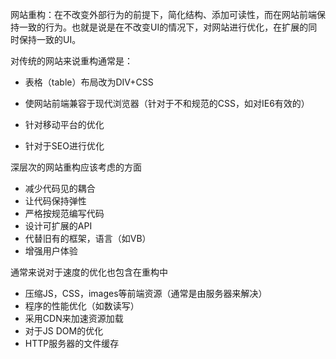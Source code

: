 网站重构：在不改变外部行为的前提下，简化结构、添加可读性，而在网站前端保持一致的行为。也就是说是在不改变UI的情况下，对网站进行优化，在扩展的同时保持一致的UI。

对传统的网站来说重构通常是：

- 表格（table）布局改为DIV+CSS

- 使网站前端兼容于现代浏览器（针对于不和规范的CSS，如对IE6有效的）

- 针对移动平台的优化

- 针对于SEO进行优化

深层次的网站重构应该考虑的方面

- 减少代码见的耦合
- 让代码保持弹性
- 严格按规范编写代码
- 设计可扩展的API
- 代替旧有的框架，语言（如VB）
- 增强用户体验

通常来说对于速度的优化也包含在重构中

- 压缩JS，CSS，images等前端资源（通常是由服务器来解决）
- 程序的性能优化（如数读写）
- 采用CDN来加速资源加载
- 对于JS DOM的优化
- HTTP服务器的文件缓存